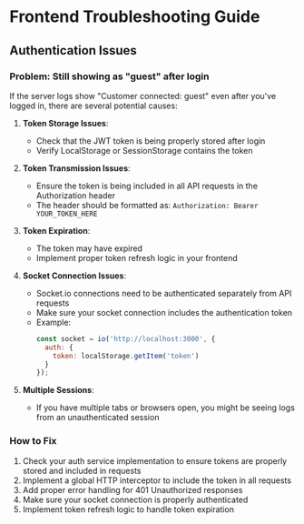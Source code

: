 # Frontend Troubleshooting Guide

## Authentication Issues

### Problem: Still showing as "guest" after login

If the server logs show "Customer connected: guest" even after you've logged in, there are several potential causes:

1. **Token Storage Issues**:
   - Check that the JWT token is being properly stored after login
   - Verify LocalStorage or SessionStorage contains the token

2. **Token Transmission Issues**:
   - Ensure the token is being included in all API requests in the Authorization header
   - The header should be formatted as: `Authorization: Bearer YOUR_TOKEN_HERE`

3. **Token Expiration**:
   - The token may have expired
   - Implement proper token refresh logic in your frontend

4. **Socket Connection Issues**:
   - Socket.io connections need to be authenticated separately from API requests
   - Make sure your socket connection includes the authentication token
   - Example:
     ```javascript
     const socket = io('http://localhost:3000', {
       auth: {
         token: localStorage.getItem('token')
       }
     });
     ```

5. **Multiple Sessions**:
   - If you have multiple tabs or browsers open, you might be seeing logs from an unauthenticated session

### How to Fix

1. Check your auth service implementation to ensure tokens are properly stored and included in requests
2. Implement a global HTTP interceptor to include the token in all requests
3. Add proper error handling for 401 Unauthorized responses
4. Make sure your socket connection is properly authenticated
5. Implement token refresh logic to handle token expiration 